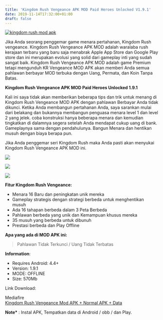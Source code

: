 ```yaml
---
title: 'Kingdom Rush Vengeance APK MOD Paid Heroes Unlocked V1.9.1'
date: 2019-11-14T17:32:00+01:00
draft: false
---
```


[![](https://1.bp.blogspot.com/-VCnrDxAvx1E/Xc1_fXzjkgI/AAAAAAAAA_M/2MOyPopEMZMawTbISLu1Mkb7ymRSp4ezgCLcBGAsYHQ/s320/kingdom-rush-vengeance-768x469-picsay.jpg "kingdom rush mod apk")](https://1.bp.blogspot.com/-VCnrDxAvx1E/Xc1_fXzjkgI/AAAAAAAAA_M/2MOyPopEMZMawTbISLu1Mkb7ymRSp4ezgCLcBGAsYHQ/s1600/kingdom-rush-vengeance-768x469-picsay.jpg)

  
Jika Anda seorang penggemar game menara pertahanan, Kingdom Rush vengeance. Kingdom Rush Vengeance APK MOD adalah waralaba rush kerajaan terbaru yang baru saja menabrak Apple App Store dan Google Play store dan ini merupakan evolusi yang solid dari gameplay inti yang sudah sangat baik. Kingdom Rush Vengeance APK MOD adalah game Premium tetapi mengunduh KR Vengeance MOD APK akan memberi Anda semua pahlawan berbayar MOD terbuka dengan Uang, Permata, dan Koin Tanpa Batas.  
  
**Kingdom Rush Vengeance APK MOD Paid Heroes Unlocked 1.9.1**  
  
Kali ini saya tidak akan memberikan beberapa tips dan trik untuk menang di Kingdom Rush Vengeance MOD APK dengan pahlawan Berbayar Anda tidak dikunci. Ketika Anda membangun pertahanan Anda, saya sarankan mulai dari belakang dan bukannya membangun penguasa menara level 1 dan level 2 yang jelek. coba konstruksi hanya beberapa menara dan kemudian tingkatkan di dalamnya segera setelah Anda mendapat cukup uang di bank. Gameplaynya sama dengan pendahulunya. Bangun Menara dan hentikan musuh dengan biaya berapa pun.  
  
Jika Anda penggemar seri Kingdom Rush maka Anda pasti akan menyukai Kingdom Rush Vengeance APK MOD ini.  
  

[![](https://1.bp.blogspot.com/-88gsELsUZ3M/Xc2BN8N5ajI/AAAAAAAAA_Y/w9p1IhciEPIu_mXfckrvbKQV29gzEyfhwCLcBGAsYHQ/s320/kingdom-rush-vengeance-apk-mod-768x432.jpg)](https://1.bp.blogspot.com/-88gsELsUZ3M/Xc2BN8N5ajI/AAAAAAAAA_Y/w9p1IhciEPIu_mXfckrvbKQV29gzEyfhwCLcBGAsYHQ/s1600/kingdom-rush-vengeance-apk-mod-768x432.jpg)

  

[![](https://1.bp.blogspot.com/-QeZIpGXu7yg/Xc2BSIyF86I/AAAAAAAAA_c/VMa64pWUfOoV3kaCLGU7qFSVhg_43R5VQCLcBGAsYHQ/s320/kingdomrush-vengeance-mod-apk-768x432.jpg)](https://1.bp.blogspot.com/-QeZIpGXu7yg/Xc2BSIyF86I/AAAAAAAAA_c/VMa64pWUfOoV3kaCLGU7qFSVhg_43R5VQCLcBGAsYHQ/s1600/kingdomrush-vengeance-mod-apk-768x432.jpg)

  

[![](https://1.bp.blogspot.com/-ImjNXiGnpIw/Xc2BVFpn_AI/AAAAAAAAA_g/5kYU3zzfrgsKi0jORFnUSk-G7vjNqLrLgCLcBGAsYHQ/s320/kingdom-rush-vengeance-mod-apk-768x432.jpg)](https://1.bp.blogspot.com/-ImjNXiGnpIw/Xc2BVFpn_AI/AAAAAAAAA_g/5kYU3zzfrgsKi0jORFnUSk-G7vjNqLrLgCLcBGAsYHQ/s1600/kingdom-rush-vengeance-mod-apk-768x432.jpg)

  
**Fitur Kingdom Rush Vengeance:**  
  

*   Menara 16 Baru dan peningkatan unik mereka
*   Gameplay strategis dengan strategi berbeda untuk menghentikan musuh
*   Ada 16 tahapan berbeda dalam 3 Peta Berbeda
*   Pahlawan berbeda yang unik dan Kemampuan khusus mereka
*   35 musuh yang berbeda untuk dibunuh 
*   Prestasi berbeda dan Play Offline

  
**Apa yang ada di MOD APK ini:**  

> Pahlawan Tidak Terkunci / Uang Tidak Terbatas

**Information**:  
  

*   Requires Android: 4.4+
*   Version: 1.9.1
*   MODE: OFFLINE
*   Size: 570Mb

  
Link Download:  
  
Mediafire  
[Kingdom Rush Vengeance Mod APK + Normal APK + Data](https://soo.gd/uvcA)  
  
**Note\*** : Instal APK, Tempatkan data di Android / obb / dan Play.